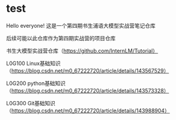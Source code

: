 # test
Hello everyone!
这是一个第四期书生浦语大模型实战营笔记仓库

后续可能以此仓库作为第四期实战营的项目仓库

书生大模型实战营仓库（https://github.com/InternLM/Tutorial）

L0G100 Linux基础知识（https://blog.csdn.net/m0_67222720/article/details/143567529）

L0G200 python基础知识（https://blog.csdn.net/m0_67222720/article/details/143573328）

L0G300 Git基础知识 （https://blog.csdn.net/m0_67222720/article/details/143988904）
